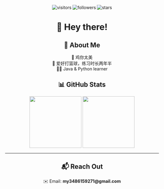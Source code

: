 <p align="center">
  <img src="https://api.yyy001.com/api/Visits?name=final&mode=total" alt="visitors"/>
  <img src="https://img.shields.io/github/followers/MY-Final?label=Followers&style=flat-square" alt="followers"/>
  <img src="https://img.shields.io/github/stars/MY-Final?label=Stars&style=flat-square" alt="stars"/>
</p>

<h1 align="center">👋 Hey there!</h1>

<h2 align="center">🚀 About Me</h2>

<p align="center">
  🐔 鸡你太美<br>
  🏀 爱好打篮球，练习时长两年半<br>
  🧑‍💻 Java & Python learner
</p>

<h2 align="center">📊 GitHub Stats</h2>

<p align="center">
  <img src="https://github-readme-stats.vercel.app/api?username=MY-Final&show_icons=true&theme=radical" height="170" />
  <img src="https://github-readme-stats.vercel.app/api/top-langs/?username=MY-Final&layout=compact&theme=radical" height="170" />
</p>

---

<h2 align="center">📬 Reach Out</h2>

<p align="center">
  ✉️ Email: <strong>my3486159271@gmail.com</strong>
</p>
